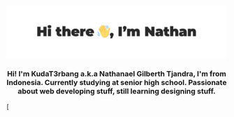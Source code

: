 ![](asset/header.png)
---

<h3 align="center">Hi! I'm KudaT3rbang a.k.a  Nathanael Gilberth Tjandra, I'm from Indonesia. Currently studying at senior high school. Passionate about web developing stuff, still learning designing stuff.</h3>
[<img align="left" src=""]
